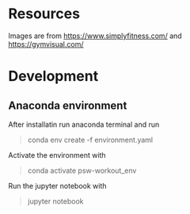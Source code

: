 # Resources

Images are from 
https://www.simplyfitness.com/ and
https://gymvisual.com/


# Development

## Anaconda environment

After installatin run anaconda terminal and run

> conda env create -f environment.yaml

Activate the environment with

> conda activate psw-workout_env

Run the jupyter notebook with

> jupyter notebook
